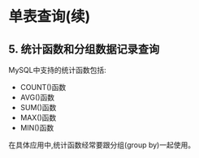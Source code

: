 # 单表查询(续)

## 5. 统计函数和分组数据记录查询

MySQL中支持的统计函数包括:

- COUNT()函数
- AVG()函数
- SUM()函数
- MAX()函数
- MIN()函数

在具体应用中,统计函数经常要跟分组(group by)一起使用。


